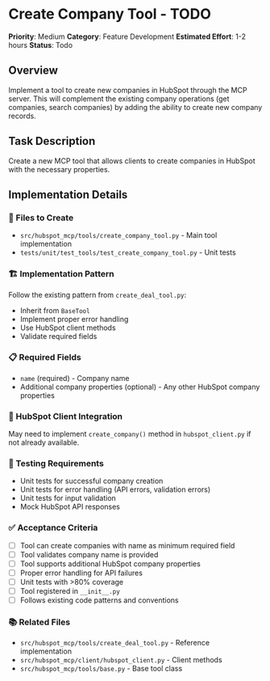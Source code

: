 # Create Company Tool - TODO

**Priority**: Medium
**Category**: Feature Development
**Estimated Effort**: 1-2 hours
**Status**: Todo

## Overview

Implement a tool to create new companies in HubSpot through the MCP server. This will complement the existing company operations (get companies, search companies) by adding the ability to create new company records.

## Task Description

Create a new MCP tool that allows clients to create companies in HubSpot with the necessary properties.

## Implementation Details

### 📄 Files to Create

- `src/hubspot_mcp/tools/create_company_tool.py` - Main tool implementation
- `tests/unit/test_tools/test_create_company_tool.py` - Unit tests

### 🏗️ Implementation Pattern

Follow the existing pattern from `create_deal_tool.py`:

- Inherit from `BaseTool`
- Implement proper error handling
- Use HubSpot client methods
- Validate required fields

### 📋 Required Fields

- `name` (required) - Company name
- Additional company properties (optional) - Any other HubSpot company properties

### 🔧 HubSpot Client Integration

May need to implement `create_company()` method in `hubspot_client.py` if not already available.

### 🧪 Testing Requirements

- Unit tests for successful company creation
- Unit tests for error handling (API errors, validation errors)
- Unit tests for input validation
- Mock HubSpot API responses

### ✅ Acceptance Criteria

- [ ] Tool can create companies with name as minimum required field
- [ ] Tool validates company name is provided
- [ ] Tool supports additional HubSpot company properties
- [ ] Proper error handling for API failures
- [ ] Unit tests with >80% coverage
- [ ] Tool registered in `__init__.py`
- [ ] Follows existing code patterns and conventions

### 📚 Related Files

- `src/hubspot_mcp/tools/create_deal_tool.py` - Reference implementation
- `src/hubspot_mcp/client/hubspot_client.py` - Client methods
- `src/hubspot_mcp/tools/base.py` - Base tool class
